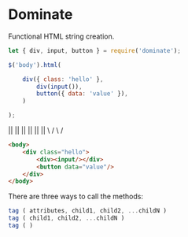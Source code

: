 Dominate
========

Functional HTML string creation.

```javascript
let { div, input, button } = require('dominate');

$('body').html(

    div({ class: 'hello' },
        div(input()),
        button({ data: 'value' }),
    )

);
```

|| ||
|| ||
|| ||
\   /
 \ /


```html
<body>
    <div class="hello">
        <div><input/></div>
        <button data="value"/>
    </div>
</body>
```


There are three ways to call the methods:

```javascript
tag ( attributes, child1, child2, ...childN )
tag ( child1, child2, ...childN )
tag ( )
```

